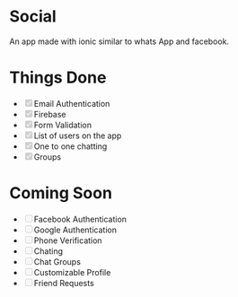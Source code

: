 # Social

An app made with ionic similar to whats App and facebook.

# Things Done

<ul>
    <li><input type="checkbox" disabled checked>Email Authentication</li>
    <li><input type="checkbox" disabled checked>Firebase</li>
    <li><input type="checkbox" disabled checked>Form Validation</li>
    <li><input type = "checkbox" disabled checked>List of users on the app</li>
    <li><input type = "checkbox" disabled checked>One to one chatting</li>
    <li><input type = "checkbox" disabled checked>Groups</li>

</ul>

# Coming Soon

<ul>
    <li><input type="checkbox" disabled >Facebook Authentication</li>
    <li><input type="checkbox" disabled >Google Authentication</li>
    <li><input type="checkbox" disabled >Phone Verification</li>
    <li><input type="checkbox" disabled >Chating</li>
    <li><input type="checkbox" disabled >Chat Groups</li>
    <li><input type="checkbox" disabled >Customizable Profile</li>
    <li><input type="checkbox" disabled >Friend Requests</li>
</ul>
